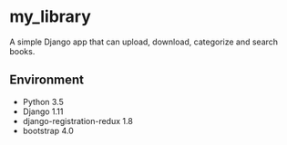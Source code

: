 # my_library
A simple Django app that can upload, download, categorize and search books.
## Environment
- Python 3.5
- Django 1.11
- django-registration-redux 1.8
- bootstrap 4.0